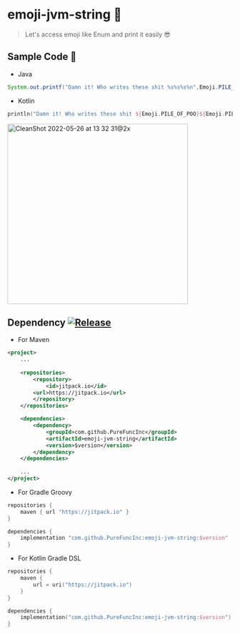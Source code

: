 # emoji-jvm-string 👺

> Let's access emoji like Enum and print it easily 😎

## Sample Code 📜

* Java
```java
System.out.printf("Damn it! Who writes these shit %s%s%s%n",Emoji.PILE_OF_POO,Emoji.PILE_OF_POO,Emoji.PILE_OF_POO);
```

* Kotlin
```kotlin
println("Damn it! Who writes these shit ${Emoji.PILE_OF_POO}${Emoji.PILE_OF_POO}${Emoji.PILE_OF_POO}")
```

<img width="404" alt="CleanShot 2022-05-26 at 13 32 31@2x" src="https://user-images.githubusercontent.com/6296280/170422970-f5a9f4bc-21c9-4a3d-8eac-2c184105dbd4.png">

## Dependency [![Release](https://jitpack.io/v/PureFuncInc/emoji-jvm-string.svg)](https://jitpack.io/#PureFuncInc/emoji-jvm-string)

* For Maven

```xml
<project>
    ...
    
    <repositories>
        <repository>
            <id>jitpack.io</id>
	    <url>https://jitpack.io</url>
        </repository>
    </repositories>

    <dependencies>
        <dependency>
            <groupId>com.github.PureFuncInc</groupId>
            <artifactId>emoji-jvm-string</artifactId>
            <version>$version</version>
        </dependency>
    </dependencies>
    
    ...
</project>
```

* For Gradle Groovy

```groovy
repositories {
    maven { url "https://jitpack.io" }
}

dependencies {
    implementation "com.github.PureFuncInc:emoji-jvm-string:$version"
}
```

* For Kotlin Gradle DSL

```kotlin
repositories {
    maven {
        url = uri("https://jitpack.io")
    }
}

dependencies {
    implementation("com.github.PureFuncInc:emoji-jvm-string:$version")
}
```


